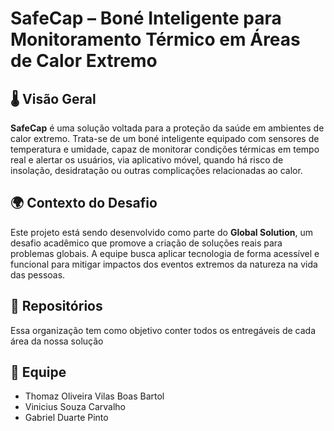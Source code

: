 # SafeCap – Boné Inteligente para Monitoramento Térmico em Áreas de Calor Extremo

## 🌡️ Visão Geral

**SafeCap** é uma solução voltada para a proteção da saúde em ambientes de calor extremo. Trata-se de um boné inteligente equipado com sensores de temperatura e umidade, capaz de monitorar condições térmicas em tempo real e alertar os usuários, via aplicativo móvel, quando há risco de insolação, desidratação ou outras complicações relacionadas ao calor.

## 🌍 Contexto do Desafio

Este projeto está sendo desenvolvido como parte do **Global Solution**, um desafio acadêmico que promove a criação de soluções reais para problemas globais. A equipe busca aplicar tecnologia de forma acessível e funcional para mitigar impactos dos eventos extremos da natureza na vida das pessoas.

## 📂 Repositórios

Essa organização tem como objetivo conter todos os entregáveis de cada área da nossa solução

## 👥 Equipe

- Thomaz Oliveira Vilas Boas Bartol
- Vinicius Souza Carvalho
- Gabriel Duarte Pinto
